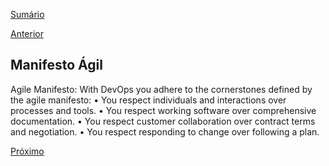 [Sumário](https://github.com/lucasfantacuci/DevOpsRevelado/blob/master/README.md)


[Anterior](https://github.com/lucasfantacuci/DevOpsRevelado/blob/master/CHAPTER01/1-4-THEORYOFCONSTRAINTS.md)


## Manifesto Ágil


Agile Manifesto:
With DevOps you adhere to the cornerstones
defined by the agile manifesto:
• You respect individuals and interactions over
processes and tools.
• You respect working software over comprehensive
documentation.
• You respect customer collaboration over contract
terms and negotiation.
• You respect responding to change over following
a plan. 


[Próximo](https://github.com/lucasfantacuci/DevOpsRevelado/blob/master/CHAPTER01/1-6-AGILEINFRASTRUCTURE.md)